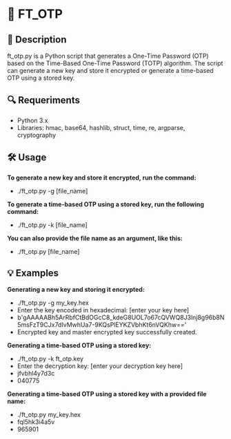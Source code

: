 # 🔑 FT_OTP

## 📝 Description
ft_otp.py is a Python script that generates a One-Time Password (OTP) based on the Time-Based One-Time Password (TOTP) algorithm. The script can generate a new key and store it encrypted or generate a time-based OTP using a stored key.

## 🔍 Requeriments
* Python 3.x
* Libraries: hmac, base64, hashlib, struct, time, re, argparse, cryptography

## 🛠️ Usage
**To generate a new key and store it encrypted, run the command:** <br>
* ./ft_otp.py -g [file_name] 

**To generate a time-based OTP using a stored key, run the following command:** <br>
* ./ft_otp.py -k [file_name] 

**You can also provide the file name as an argument, like this:** <br>
* ./ft_otp.py [file_name]

## 💡 Examples
**Generating a new key and storing it encrypted:**<br>
* ./ft_otp.py -g my_key.hex <br>
* Enter the key encoded in hexadecimal: [enter your key here] <br>
* b'gAAAAABh5ArRbfCtBdOGcC8_kdeG8UOL7o67cQVWQ8J3lnj8g96b8N5msFzT9CJx7dIvMwhUa7-9KQsPlEYKZVbhKt6nVQKhw==' <br>
* Encrypted key and master encrypted key successfully created.

**Generating a time-based OTP using a stored key:**<br>
* ./ft_otp.py -k ft_otp.key <br>
* Enter the decryption key: [enter your decryption key here]<br>
* jfvbhl4y7d3c <br>
* 040775 <br>

**Generating a time-based OTP using a stored key with a provided file name:**
* ./ft_otp.py my_key.hex <br>
* fql5hk3i4a5v <br>
* 965901 <br>